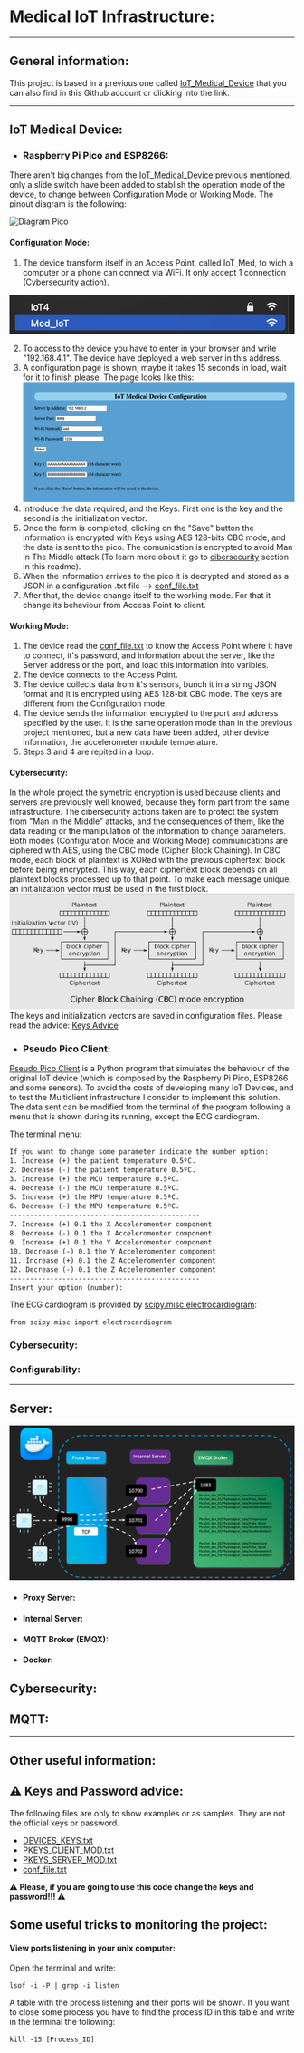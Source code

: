 # Medical IoT Infrastructure: 
------
## General information:

This project is based in a previous one called [IoT_Medical_Device](https://github.com/bermejo4/IoT_Medical_Device) that you can also find in this Github account or clicking into the link.

-------
## IoT Medical Device:
- ### Raspberry Pi Pico and ESP8266:
There aren't big changes from the [IoT_Medical_Device](https://github.com/bermejo4/IoT_Medical_Device) previous mentioned, only a slide switch have been added to stablish the operation mode of the device, to change between Configuration Mode or Working Mode. 
The pinout diagram is the following:

![Diagram Pico](/Documentation/Images/Diagram_pico.png)


#### Configuration Mode:
1. The device transform itself in an Access Point, called IoT_Med, to wich a computer or a phone can connect via WiFi. It only accept 1 connection (Cybersecurity action).

![](/Documentation/Images/Ap_view_laptop.png)

2. To access to the device you have to enter in your browser and write "192.168.4.1". The device have deployed a web server in this address.
3. A configuration page is shown, maybe it takes 15 seconds in load, wait for it to finish please. The page looks like this: 
![](/Documentation/Images/Conf_page.png)
4. Introduce the data required, and the Keys. First one is the key and the second is the initialization vector.
5. Once the form is completed, clicking on the "Save" button the information is encrypted with Keys using AES 128-bits CBC mode, and the data is sent to the pico. The comunication is encrypted to avoid Man In The Middle attack (To learn more obout it go to [cibersecurity](#cybersecurity) section in this readme).
6. When the information arrives to the pico it is decrypted and stored as a JSON in a configuration .txt file --> [conf_file.txt](/Raspberry%20Pi%20Pico/conf_file.txt)
7. After that, the device change itself to the working mode. For that it change its behaviour from Access Point to client.

#### Working Mode:
1. The device read the [conf_file.txt](/Raspberry%20Pi%20Pico/conf_file.txt) to know the Access Point where it have to connect, it's password, and information about the server, like the Server address or the port, and load this information into varibles.
2. The device connects to the Access Point.
3. The device collects data from it's sensors, bunch it in a string JSON format and it is encrypted using AES 128-bit CBC mode. The keys are different from the Configuration mode.
4. The device sends the information encrypted to the port and address specified by the user. It is the same operation mode than in the previous project mentioned, but a new data have been added, other device information, the accelerometer module temperature.
5. Steps 3 and 4 are repited in a loop.


#### Cybersecurity:
In the whole project the symetric encryption is used because clients and servers are previously well knowed, because they form part from the same infrastructure.
The cibersecurity actions taken are to protect the system from "Man in the Middle" attacks, and the consequences of them, like the data reading or the manipulation of the information to change parameters.
Both modes (Configuration Mode and Working Mode) communications are ciphered with AES, using the CBC mode (Cipher Block Chaining). In CBC mode, each block of plaintext is XORed with the previous ciphertext block before being encrypted. This way, each ciphertext block depends on all plaintext blocks processed up to that point. To make each message unique, an initialization vector must be used in the first block.
![](/Documentation/Images/cbc_aes.jpeg)
The keys and initialization vectors are saved in configuration files. Please read the advice: [Keys Advice](#⚠️-keys-and-password-advice)


- ### Pseudo Pico Client:
[Pseudo Pico Client](/Pseudo%20Pico%20Client/pseudo_pico_client.py) is a Python program that simulates the behaviour of the original IoT device (which is composed by the Raspberry Pi Pico, ESP8266 and some sensors). To avoid the costs of developing many IoT Devices, and to test the Multiclient infrastructure I consider to implement this solution. 
The data sent can be modified from the terminal of the program following a menu that is shown during its running, except the ECG cardiogram. 

The terminal menu:
```
If you want to change some parameter indicate the number option:
1. Increase (+) the patient temperature 0.5ºC.
2. Decrease (-) the patient temperature 0.5ºC.
3. Increase (+) the MCU temperature 0.5ºC.
4. Decrease (-) the MCU temperature 0.5ºC.
5. Increase (+) the MPU temperature 0.5ºC.
6. Decrease (-) the MPU temperature 0.5ºC.
-----------------------------------------------
7. Increase (+) 0.1 the X Acceleromenter component
8. Decrease (-) 0.1 the X Acceleromenter component
9. Increase (+) 0.1 the Y Acceleromenter component
10. Decrease (-) 0.1 the Y Acceleromenter component
11. Increase (+) 0.1 the Z Acceleromenter component
12. Decrease (-) 0.1 the Z Acceleromenter component
-----------------------------------------------
Insert your option (number):
```

The ECG cardiogram is provided by [scipy.misc.electrocardiogram](https://docs.scipy.org/doc/scipy/reference/generated/scipy.misc.electrocardiogram.html):
```
from scipy.misc import electrocardiogram
```


### Cybersecurity:

### Configurability:

----------------

## Server:

![](/Documentation/Images/Diagram_Server.png)

- #### Proxy Server:
- #### Internal Server:
- #### MQTT Broker (EMQX):
- #### Docker:

## Cybersecurity:

## MQTT:

-----------------
## Other useful information:

## ⚠️ Keys and Password advice:
The following files are only to show examples or as samples. 
They are not the official keys or password.

- [DEVICES_KEYS.txt](/Python%20Server/DEVICES_KEYS.txt)
- [PKEYS_CLIENT_MOD.txt](/Raspberry%20Pi%20Pico/PKEYS_CLIENT_MOD.txt)
- [PKEYS_SERVER_MOD.txt](/Raspberry%20Pi%20Pico/PKEYS_SERVER_MOD.txt)
- [conf_file.txt](/Raspberry%20Pi%20Pico/conf_file.txt) 

**⚠️ Please, if you are going to use this code change the keys and password!!! ⚠️**

## Some useful tricks to monitoring the project:

#### View ports listening in your unix computer:
Open the terminal and write:
```
lsof -i -P | grep -i listen
``` 
A table with the process listening and their ports will be shown.
If you want to close some process you have to find the process ID in this table and write in the terminal the following:
```
kill -15 [Process_ID]
``` 